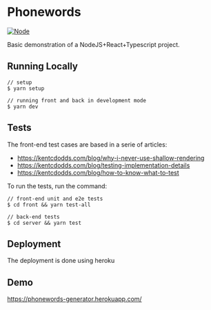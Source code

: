 # Phonewords

[![Node](https://img.shields.io/badge/Node->=14.17.6-blue.svg)](https://shields.io/)

Basic demonstration of a NodeJS+React+Typescript project.

## Running Locally

```
// setup
$ yarn setup

// running front and back in development mode
$ yarn dev
```

## Tests

The front-end test cases are based in a serie of articles:

- https://kentcdodds.com/blog/why-i-never-use-shallow-rendering
- https://kentcdodds.com/blog/testing-implementation-details
- https://kentcdodds.com/blog/how-to-know-what-to-test

To run the tests, run the command:

```
// front-end unit and e2e tests
$ cd front && yarn test-all

// back-end tests
$ cd server && yarn test
```

## Deployment

The deployment is done using heroku

## Demo

https://phonewords-generator.herokuapp.com/
